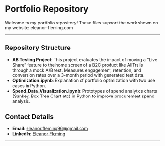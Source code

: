 # Portfolio Repository

Welcome to my portfolio repository! These files support the work shown on my website: eleanor-fleming.com

---

## Repository Structure

- **AB Testing Project**: This project evaluates the impact of moving a “Live Share” feature to the home screen of a B2C product like AllTrails through a mock A/B test. Measures engagement, retention, and conversion rates over a 3-month period with generated test data.
- **Optimization.ipynb**: Explanation of portfolio optimization with two use cases in Python.
- **Spend_Data_Visualization.ipynb**: Prototypes of spend analytics charts (Sankey, Box Tree Chart etc) in Python to improve procurement spend analysis.

## Contact Details

- **Email**: eleanor.fleming96@gmail.com  
- **LinkedIn**: [Eleanor Fleming](https://www.linkedin.com/in/eleanor-fleming)

---
